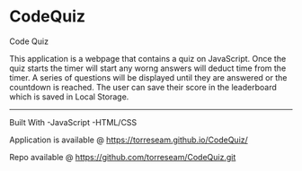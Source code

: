 # CodeQuiz

Code Quiz

This application is a webpage that contains a quiz on JavaScript. Once the quiz starts the timer will start any worng answers will deduct time from the timer. A series of questions will be displayed until they are answered or the countdown is reached. The user can save their score in the leaderboard which is saved in Local Storage.
__________________________________________________________________________________

Built With
    -JavaScript
    -HTML/CSS

Application is available @
https://torreseam.github.io/CodeQuiz/

Repo available @
https://github.com/torreseam/CodeQuiz.git
